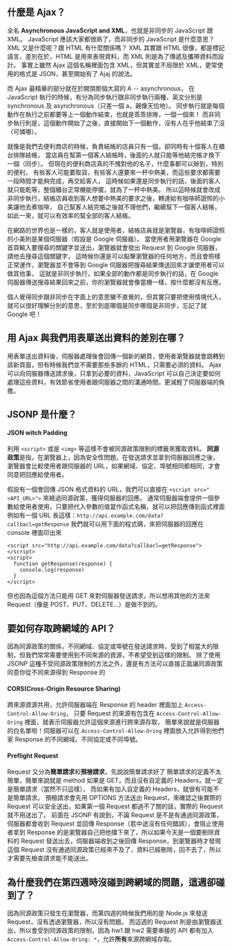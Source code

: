 ## 什麼是 Ajax？

全名 **Asynchronous JavaScript and XML**，也就是非同步的 JavaScript 跟 XML。
JavaScript 應該大家都很熟了，而非同步的 JavaScript 是什麼意思？XML 又是什麼呢？跟 HTML 有什麼關係嗎？
XML 其實跟 HTML 很像，都是標記語言，差別在於，HTML 是用來表現資料，而 XML 則是為了傳遞及攜帶資料而設計。
事實上雖然 Ajax 這個名稱裡面包含 XML，但其實並不局限於 XML，更常使用的格式是 JSON，甚至開始有了 Ajaj 的說法。

而 Ajax 最精華的部分就在於開頭那個大寫的 A -- asynchronous，
在 JavaScript 執行的時候，有分為同步執行跟非同步執行兩種，英文分別是 synchronous 及 asynchronous（只差一個 a，親像天佮地）。
同步執行就是每個動作在執行之前都要等上一個動作結束，也就是乖乖排隊，一個一個來！
而非同步執行則是，這個動作開始了之後，直接開始下一個動作，沒有人在乎他結束了沒（可憐哪）。

就像是我們去便利商店的時候，負責結帳的店員只有一個，卻同時有十個客人在櫃台排隊結帳，
當店員在幫第一個客人結帳時，後面的人就只能等他結完帳才換下一個（同步）。
但現在的便利商店真的不愧對他的名子，什麼事都可以辦到，特別的便利，
有些客人可能要取貨，有些客人還要來一杯中熱美，而這些要求都需要一段時間才能夠完成，再交給客人，
這時候如果還是同步執行的話，後面的客人就只能乾等，整個櫃台正常機能停擺，就為了一杯中熱美。
所以這時候就會改成非同步執行，結帳店員收到客人想要中熱美的要求之後，轉達給有咖啡師證照的小美讓他去煮咖啡，
自己幫客人結完帳之後就不理他們，繼續幫下一個客人結帳，如此一來，就可以有效率的幫全部的客人結帳。

在網路的世界也是一樣的，客人就是使用者，結帳店員就是瀏覽器，有咖啡師證照的小美則是某個伺服器（假設是 Google 伺服器）。
當使用者用瀏覽器在 Google 首頁輸入要搜尋的關鍵字並送出，瀏覽器就會發出 Request 到 Google 伺服器，請他去搜尋這個關鍵字，
這時候你還是可以點擊瀏覽器的任何地方，而且會照樣正常運作，瀏覽器並不會等到 Google 伺服器把搜尋結果傳送回來才讓使用者可以做其他事，
這就是非同步執行，如果全部的動作都是同步執行的話，在 Google 伺服器傳送搜尋結果回來之前，你的瀏覽器就會像當機一樣，按什麼都沒有反應。

個人覺得同步跟非同步在字面上的意思蠻不直覺的，但其實只要把使用情境代入，就可以很好理解分別的意思，至於到底哪個是同步哪個是非同步，忘記了就 Google 吧！

## 用 Ajax 與我們用表單送出資料的差別在哪？

用表單送出資料後，伺服器處理後會回傳一個新的網頁，使用者瀏覽器就會跳轉到該新頁面，但有時候我們並不需要那些多餘的 HTML，只需要必須的資料。
Ajax 可以向伺服器傳送請求後，只拿到必要的資料，JavaScript 可以自己決定要如何處理這些資料，有效節省使用者跟伺服器之間的溝通時間，更減輕了伺服器端的負擔。

## JSONP 是什麼？

#### JSON witch Padding
利用 `<script>` 或是 `<img>` 等這樣不會被同源政策限制的標籤來獲取資料。
**同源政策**是指，在瀏覽器上，因為安全性問題，在發送請求並拿到伺服器回應之後，
瀏覽器會比較使用者跟伺服器的 URL，如果網域、協定、埠號相同都相同，才會同意把回應給使用者。

假設有一個會回傳 JSON 格式資料的 URL，我們可以直接在 `<script src="<API_URL>">` 來繞過同源政策，獲得伺服器的回應。
通常伺服器端會提供一個參數給使用者使用，只要把代入參數的值當作函式名稱，就可以把回應傳到函式裡面
例如有一個 URL 長這樣：`http://api.example.com/data?callbacl=getResponse`
我們就可以用下面的程式碼，來把伺服器的回應在 console 裡面印出來
```
<script src="http://api.example.com/data?callbacl=getResponse"></script>
<script>
  function getResponse(response) {
    console.log(response)
  }
</script>
```
但也因為這個方法只能用 GET 來對伺服器發送請求，所以想用其他的方法來 Request（像是 POST、PUT、DELETE…）是做不到的。

## 要如何存取跨網域的 API？

因為同源政策的關係，不同網域、協定或埠號在發送請求時，受到了相當大的限制，但我們常常需要使用到不同來源的資源，不希望受到這樣的限制。
除了使用 JSONP 這種不受同源政策限制的方法之外，還是有方法可以直接正面讓同源政策同意你從不同來源得到 Response 的

#### CORS(Cross-Origin Resource Sharing)
跨來源資源共用，允許伺服器端在 Response 的 header 裡面加上 `Access-Control-Allow-Oring`，
只要 Request 的來源有包含在 `Access-Control-Allow-Oring` 裡面，就表示伺服器允許這個來源進行跨來源存取，
簡單來說就是伺服器的白名單啦！伺服器可以在 `Access-Control-Allow-Oring` 裡面放入允許得到他們家 Response 的不同網域、不同協定或不同埠號。

#### Preflight Request
Request 又分為**簡單請求**和**預檢請求**，先說說簡單請求好了
簡單請求的定義不太簡單，簡單來說就是 method 如果是 GET，而且沒有自定義的 Headers，就一定是簡單請求（當然不只這樣），
而如果有加入自定義的 Headers，就很有可能不是簡單請求。
預檢請求會先用 OPTIONS 方法送出 Request，來確認之後實際的 Request 可以安全送出，如果第一個 Request 都過不了關的話，實際的 Request 就不用送出了。
前面在 JSONP 有說到，不論 Request 是不是有通過同源政策，伺服器都會收到 Request 並回傳 Response（若中途沒有任何錯誤），會阻止使用者拿到 Response 的是瀏覽器自己把他擋下來了，所以如果今天是一個要刪除資料的 Request 發送出去，伺服器端收到之後回傳 Response，到瀏覽器時才發現這個 Request 沒有通過同源政策已經來不及了，資料已經刪除，回不去了，所以才需要先檢查請求能不能送出。

## 為什麼我們在第四週時沒碰到跨網域的問題，這週卻碰到了？

因為同源政策只發生在瀏覽器，而第四週的時候我們用的是 Node.js 來發送 Request，沒有透過瀏覽器，所以沒有問題。
而這週的 Request 則是由瀏覽器送出，所以會受到同源政策的限制，因為 hw1 跟 hw2 需要串接的 API 都有加入 `Access-Control-Allow-Oring: *`，允許**所有**來源跨網域存取。